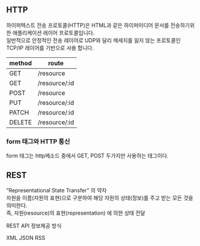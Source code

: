 ## HTTP

하이퍼텍스트 전송 프로토콜(HTTP)은 HTML과 같은 하이퍼미디어 문서를 전송하기위한 애플리케이션 레이어 프로토콜입니다.   
일반적으로 안정적인 전송 레이어로 UDP와 달리 메세지를 잃지 않는 프로토콜인 TCP/IP 레이어를 기반으로 사용 합니다.   

| method	| route |
|-----|----|
| GET |	/resource |
| GET	| /resource/:id |
| POST	| /resource |
| PUT	| /resource/:id |
| PATCH	|/resource/:id |
| DELETE	| /resource/:id |

### form 태그와 HTTP 통신

form 태그는 http메소드 중에서 GET, POST 두가지만 사용하는 태그이다.

## REST

“Representational State Transfer” 의 약자   
자원을 이름(자원의 표현)으로 구분하여 해당 자원의 상태(정보)를 주고 받는 모든 것을 의미한다.   
즉, 자원(resource)의 표현(representation) 에 의한 상태 전달

REST API 정보제공 방식

XML
JSON
RSS